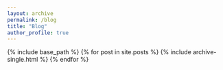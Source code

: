 ```yaml
---
layout: archive
permalink: /blog
title: "Blog"
author_profile: true
---
```


{% include base_path %}
{% for post in site.posts %}
   {% include archive-single.html %}
{% endfor %}
